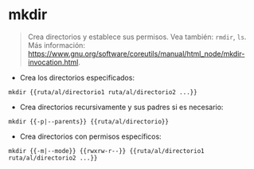 # mkdir

> Crea directorios y establece sus permisos.
> Vea también: `rmdir`, `ls`.
> Más información: <https://www.gnu.org/software/coreutils/manual/html_node/mkdir-invocation.html>.

- Crea los directorios especificados:

`mkdir {{ruta/al/directorio1 ruta/al/directorio2 ...}}`

- Crea directorios recursivamente y sus padres si es necesario:

`mkdir {{-p|--parents}} {{ruta/al/directorio}}`

- Crea directorios con permisos específicos:

`mkdir {{-m|--mode}} {{rwxrw-r--}} {{ruta/al/directorio1 ruta/al/directorio2 ...}}`
